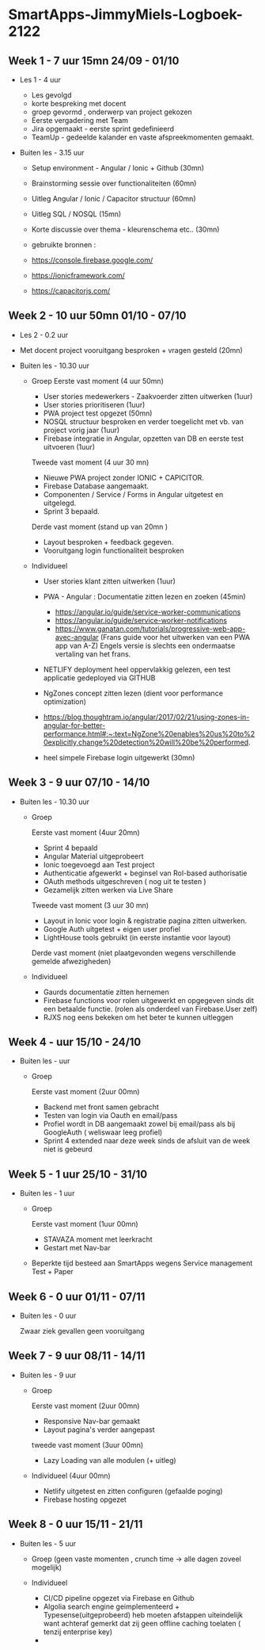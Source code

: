 # SmartApps-JimmyMiels-Logboek-2122

## Week 1 - 7 uur 15mn 24/09 - 01/10

* Les 1 - 4 uur
	* Les gevolgd 
	* korte bespreking met docent 
	* groep gevormd , onderwerp van project gekozen
    * Eerste vergadering met Team
    * Jira opgemaakt - eerste sprint gedefinieerd
    * TeamUp - gedeelde kalander en vaste afspreekmomenten gemaakt.


* Buiten les - 3.15 uur

    * Setup environment - Angular / Ionic + Github (30mn)
    * Brainstorming sessie over functionaliteiten (60mn)
    * Uitleg Angular / Ionic / Capacitor structuur (60mn)
    * Uitleg SQL / NOSQL (15mn)
    * Korte discussie over thema - kleurenschema etc.. (30mn)

    * gebruikte bronnen :
    * https://console.firebase.google.com/
    * https://ionicframework.com/
    * https://capacitorjs.com/

## Week 2 -  10 uur 50mn 01/10 - 07/10

* Les 2 - 0.2 uur

 * Met docent project vooruitgang besproken + vragen gesteld (20mn)

* Buiten les - 10.30 uur
    
    * Groep 
        Eerste vast moment (4 uur 50mn)
        * User stories medewerkers - Zaakvoerder zitten uitwerken (1uur)
        * User stories prioritiseren (1uur)
        * PWA project test opgezet (50mn)
        * NOSQL structuur besproken en verder toegelicht met vb. van project vorig jaar (1uur)
        * Firebase integratie in Angular, opzetten van DB en eerste test uitvoeren (1uur)

        Tweede vast moment (4 uur 30 mn)
        * Nieuwe PWA project zonder IONIC + CAPICITOR.
        * Firebase Database aangemaakt.
        * Componenten / Service / Forms in Angular uitgetest en uitgelegd.
        * Sprint 3 bepaald. 

        Derde vast moment (stand up van 20mn )
        * Layout besproken + feedback gegeven.
        * Vooruitgang login functionaliteit besproken

    * Individueel

        * User stories klant zitten uitwerken (1uur)
        * PWA - Angular : Documentatie zitten lezen en zoeken (45min)
            * https://angular.io/guide/service-worker-communications
            * https://angular.io/guide/service-worker-notifications
            * https://www.ganatan.com/tutorials/progressive-web-app-avec-angular (Frans guide voor het uitwerken van een PWA app van A-Z)
            Engels versie is slechts een ondermaatse vertaling van het frans.
        * NETLIFY deployment heel oppervlakkig gelezen, een test applicatie gedeployed via GITHUB
        
        * NgZones concept zitten lezen (dient voor performance optimization)
        * https://blog.thoughtram.io/angular/2017/02/21/using-zones-in-angular-for-better-performance.html#:~:text=NgZone%20enables%20us%20to%20explicitly,change%20detection%20will%20be%20performed.

        * heel simpele Firebase login uitgewerkt (30mn) 

## Week 3 -  9 uur  07/10 - 14/10


* Buiten les - 10.30 uur

    * Groep
    
        Eerste vast moment (4uur 20mn)
        * Sprint 4 bepaald
        * Angular Material uitgeprobeert
        * Ionic toegevoegd aan Test project
        * Authenticatie afgewerkt + beginsel van Rol-based authorisatie
        * OAuth methods uitgeschreven ( nog uit te testen )
        * Gezamelijk zitten werken via Live Share 


       Tweede vast moment (3 uur 30 mn)
        * Layout in Ionic voor login & registratie pagina zitten uitwerken.
        * Google Auth uitgetest + eigen user profiel
        * LightHouse tools gebruikt (in eerste instantie voor layout)


        Derde vast moment (niet plaatgevonden wegens verschillende gemelde afwezigheden)
  
    * Individueel
        * Gaurds documentatie zitten hernemen
        * Firebase functions voor rolen uitgewerkt en opgegeven sinds dit een betaalde functie. (rolen als onderdeel van Firebase.User zelf)
        * RJXS nog eens bekeken om het beter te kunnen uitleggen



## Week 4 -   uur  15/10 - 24/10

* Buiten les -  uur

    * Groep
    
        Eerste vast moment (2uur 00mn)
        * Backend met front samen gebracht
        * Testen van login via Oauth en email/pass
        * Profiel wordt in DB aangemaakt zowel bij email/pass als bij GoogleAuth ( weliswaar leeg profiel)
        * Sprint 4 extended naar deze week sinds de afsluit van de week niet is gebeurd




## Week 5 -  1 uur  25/10 - 31/10


* Buiten les - 1 uur

    * Groep
    
        Eerste vast moment (1uur 00mn)
        * STAVAZA moment met leerkracht
        * Gestart met Nav-bar

    * Beperkte tijd besteed aan SmartApps wegens Service management Test + Paper

   
      
## Week 6 -  0 uur  01/11 - 07/11

* Buiten les - 0 uur

    Zwaar ziek gevallen geen vooruitgang


## Week 7 -  9 uur  08/11 - 14/11

* Buiten les - 9 uur

    * Groep
    
        Eerste vast moment (2uur 00mn)
        * Responsive Nav-bar gemaakt
        * Layout pagina's verder aangepast
        
        tweede vast moment (3uur 00mn)
        * Lazy Loading van alle modulen (+ uitleg)

    * Individueel (4uur 00mn)

        * Netlify uitgetest en zitten configuren (gefaalde poging)
        * Firebase hosting opgezet


## Week 8 -  0 uur  15/11 - 21/11


* Buiten les - 5 uur

    * Groep (geen vaste momenten , crunch time -> alle dagen zoveel mogelijk)
    



    * Individueel
        * CI/CD pipeline opgezet via Firebase en Github
        * Algolia search engine geimplementeerd + Typesense(uitgeprobeerd)
          heb moeten afstappen uiteindelijk want achteraf gemerkt dat zij geen offline caching toelaten ( tenzij enterprise key)
        * 
        